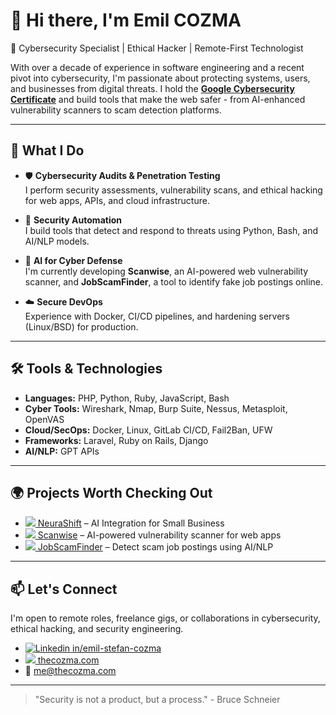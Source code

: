 # 👋 Hi there, I'm Emil COZMA

🚀 Cybersecurity Specialist | Ethical Hacker | Remote-First Technologist

With over a decade of experience in software engineering and a recent pivot into cybersecurity, I'm passionate about protecting systems, users, and businesses from digital threats. I hold the [**Google Cybersecurity Certificate**](https://www.credly.com/badges/845b4066-9a99-43d5-9694-12478433de1e/linked_in_profile) and build tools that make the web safer - from AI-enhanced vulnerability scanners to scam detection platforms.

---

## 🔐 What I Do

- 🛡️ **Cybersecurity Audits & Penetration Testing**  
  I perform security assessments, vulnerability scans, and ethical hacking for web apps, APIs, and cloud infrastructure.

- 🤖 **Security Automation**  
  I build tools that detect and respond to threats using Python, Bash, and AI/NLP models.

- 🧠 **AI for Cyber Defense**  
  I'm currently developing **Scanwise**, an AI-powered web vulnerability scanner, and **JobScamFinder**, a tool to identify fake job postings online.

- ☁️ **Secure DevOps**  
  Experience with Docker, CI/CD pipelines, and hardening servers (Linux/BSD) for production.

---

## 🛠️ Tools & Technologies

- **Languages:** PHP, Python, Ruby, JavaScript, Bash  
- **Cyber Tools:** Wireshark, Nmap, Burp Suite, Nessus, Metasploit, OpenVAS  
- **Cloud/SecOps:** Docker, Linux, GitLab CI/CD, Fail2Ban, UFW  
- **Frameworks:** Laravel, Ruby on Rails, Django 
- **AI/NLP:** GPT APIs  

---

## 🌍 Projects Worth Checking Out

- [![](https://getneurashift.com/assets/favicons/favicon-16x16.png) NeuraShift](https://getneurashift.com) – AI Integration for Small Business
- [![](https://scanwiseapp.com/assets/favicons/favicon-16x16.png) Scanwise](https://scanwise.app) – AI-powered vulnerability scanner for web apps  
- [![](https://jobscamfinder.com/assets/favicons/favicon-16x16.png) JobScamFinder](https://jobscamfinder.com) – Detect scam job postings using AI/NLP  

---

## 📫 Let's Connect

I'm open to remote roles, freelance gigs, or collaborations in cybersecurity, ethical hacking, and security engineering.

- [![Linkedin](https://i.sstatic.net/gVE0j.png) in/emil-stefan-cozma](https://linkedin.com/in/emil-stefan-cozma)
- [![](https://thecozma.com/assets/img/favicons/favicon-16x16.png) thecozma.com](https://thecozma.com)
- 📧 me@thecozma.com

---

> "Security is not a product, but a process." - Bruce Schneier
